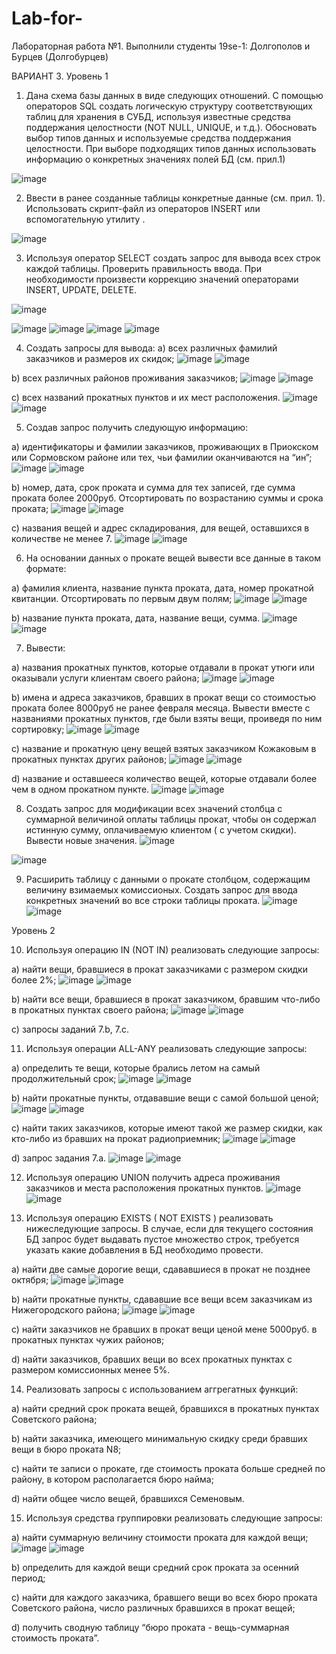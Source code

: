 # Lab-for-
Лабораторная работа №1.
Выполнили студенты 19se-1: Долгополов и Бурцев (Долгобурцев)

ВАРИАНТ 3.
Уровень 1
1. Дана схема базы данных в виде следующих отношений. С помощью операторов SQL создать логическую структуру соответствующих таблиц для хранения в СУБД, используя известные средства поддержания целостности (NOT NULL, UNIQUE, и т.д.). Обосновать выбор типов данных и используемые средства поддержания целостности. При выборе подходящих типов данных использовать информацию о конкретных значениях полей БД (см. прил.1)

![image](https://user-images.githubusercontent.com/62442582/114885624-80f26780-9e0f-11eb-8189-3c8bedd96d8b.png)

2. Ввести в ранее созданные таблицы конкретные данные (см. прил. 1). Использовать скрипт-файл из операторов INSERT или вспомогательную утилиту .

![image](https://user-images.githubusercontent.com/62442582/114889477-d3815300-9e12-11eb-8f11-8f03920036af.png)

3. Используя оператор SELECT создать запрос для вывода всех строк каждой таблицы. Проверить правильность ввода. При необходимости произвести коррекцию значений операторами INSERT, UPDATE, DELETE.

![image](https://user-images.githubusercontent.com/62442582/114909242-996d7c80-9e25-11eb-8eb1-f9cd1efd68d4.png)

![image](https://user-images.githubusercontent.com/62442582/114909730-e3eef900-9e25-11eb-9cc7-b0fb027b3aa4.png)
![image](https://user-images.githubusercontent.com/62442582/114909963-fe28d700-9e25-11eb-8c58-dc632000ed0e.png)
![image](https://user-images.githubusercontent.com/62442582/114910038-14cf2e00-9e26-11eb-9cd5-dfd93ac04a9d.png)
![image](https://user-images.githubusercontent.com/62442582/114910124-30d2cf80-9e26-11eb-88b4-58cbe0d1505c.png)

4. Создать запросы для вывода:
a) всех различных фамилий заказчиков и размеров их скидок;
![image](https://user-images.githubusercontent.com/62442582/114910441-97f08400-9e26-11eb-8d52-5421607fd146.png)
![image](https://user-images.githubusercontent.com/62442582/114910501-a50d7300-9e26-11eb-8e08-a10fe3d8ef2e.png)

b) всех различных районов проживания заказчиков;
![image](https://user-images.githubusercontent.com/62442582/114910631-ccfcd680-9e26-11eb-9f69-8c9ff1e20c8e.png)
![image](https://user-images.githubusercontent.com/62442582/114910671-d7b76b80-9e26-11eb-8d06-376752bae517.png)

c) всех названий прокатных пунктов и их мест расположения.
![image](https://user-images.githubusercontent.com/62442582/114910891-15b48f80-9e27-11eb-9087-c5ee82bd6473.png)
![image](https://user-images.githubusercontent.com/62442582/114910917-1fd68e00-9e27-11eb-95e3-f58c7be24dea.png)


5. Создав запрос получить следующую информацию:

a) идентификаторы и фамилии заказчиков, проживающих в Приокском или Сормовском районе или тех, чьи фамилии оканчиваются на “ин”;
![image](https://user-images.githubusercontent.com/62442582/114911979-274a6700-9e28-11eb-80e7-30a98ebb3994.png)
![image](https://user-images.githubusercontent.com/62442582/114912042-36311980-9e28-11eb-9471-c713ca1df073.png)

b) номер, дата, срок проката и сумма для тех записей, где сумма проката более 2000руб. Отсортировать по возрастанию суммы и срока проката;
![image](https://user-images.githubusercontent.com/62442582/114913099-780e8f80-9e29-11eb-80df-1ad456997433.png)
![image](https://user-images.githubusercontent.com/62442582/114913132-8361bb00-9e29-11eb-9b7b-89490dd93be8.png)

c) названия вещей и адрес складирования, для вещей, оставшихся в количестве не менее 7.
![image](https://user-images.githubusercontent.com/62442582/114913680-26b2d000-9e2a-11eb-9779-648b9c3382d7.png)
![image](https://user-images.githubusercontent.com/62442582/114913710-2fa3a180-9e2a-11eb-943e-3482a753d972.png)

6. На основании данных о прокате вещей вывести все данные в таком формате:

a) фамилия клиента, название пункта проката, дата, номер прокатной квитанции. Отсортировать по первым двум полям;
![image](https://user-images.githubusercontent.com/62442582/114917720-eefa5700-9e2e-11eb-91b1-19242c47267f.png)
![image](https://user-images.githubusercontent.com/62442582/114917770-fd487300-9e2e-11eb-8edb-9e56c33a878c.png)

b) название пункта проката, дата, название вещи, сумма.
![image](https://user-images.githubusercontent.com/62442582/114918414-b9a23900-9e2f-11eb-9674-6f28ec15fb86.png)
![image](https://user-images.githubusercontent.com/62442582/114918466-c6bf2800-9e2f-11eb-80f3-2c70a7a5522e.png)

7. Вывести:

a) названия прокатных пунктов, которые отдавали в прокат утюги или оказывали услуги клиентам своего района;
![image](https://user-images.githubusercontent.com/62442582/115962078-39ac5b00-a522-11eb-887e-088b6316b566.png)
![image](https://user-images.githubusercontent.com/62442582/115962087-4b8dfe00-a522-11eb-8951-b86aa622de6d.png)

b) имена и адреса заказчиков, бравших в прокат вещи со стоимостью проката более 8000руб не ранее февраля месяца. Вывести вместе с названиями прокатных пунктов, где были взяты вещи, проиведя по ним сортировку;
![image](https://user-images.githubusercontent.com/62442582/115962258-21890b80-a523-11eb-92fd-3e0aa78c190c.png)
![image](https://user-images.githubusercontent.com/62442582/115962266-2c43a080-a523-11eb-9238-e149c8ce263b.png)

c) название и прокатную цену вещей взятых заказчиком Кожаковым в прокатных пунктах других районов;
![image](https://user-images.githubusercontent.com/62442582/115962400-e3401c00-a523-11eb-8d18-da5f4e792719.png)
![image](https://user-images.githubusercontent.com/62442582/115962405-ec30ed80-a523-11eb-8188-4420e77faa03.png)

d) название и оставшееся количество вещей, которые отдавали более чем в одном прокатном пункте.
![image](https://user-images.githubusercontent.com/62442582/115962510-6c575300-a524-11eb-8c2a-77b717a51477.png)
![image](https://user-images.githubusercontent.com/62442582/115962518-724d3400-a524-11eb-8e54-1b9c3dfea737.png)

8. Создать запрос для модификации всех значений столбца с суммарной величиной оплаты таблицы прокат, чтобы он содержал истинную сумму, оплачиваемую клиентом ( с учетом скидки). Вывести новые значения.
  ![image](https://user-images.githubusercontent.com/62442582/114924492-bc545c80-9e36-11eb-96ea-91643658ba04.png)

  ![image](https://user-images.githubusercontent.com/62442582/114924447-acd51380-9e36-11eb-9114-e3f997b8308b.png)

9. Расширить таблицу с данными о прокате столбцом, содержащим величину взимаемых комиссионых. Создать запрос для ввода конкретных значений во все строки таблицы проката.
  ![image](https://user-images.githubusercontent.com/62442582/114926768-6a610600-9e39-11eb-8109-e0a241f41788.png)
  ![image](https://user-images.githubusercontent.com/62442582/114926795-70ef7d80-9e39-11eb-8c6b-4f2bfb6c15c1.png)

Уровень 2

10. Используя операцию IN (NOT IN) реализовать следующие запросы:

a) найти вещи, бравшиеся в прокат заказчиками с размером скидки более 2%;
![image](https://user-images.githubusercontent.com/62442582/115472448-8a7e3400-a242-11eb-90d1-bbe7ecd03718.png)
![image](https://user-images.githubusercontent.com/62442582/115472466-9669f600-a242-11eb-9629-e65ecec8e69c.png)

b) найти все вещи, бравшиеся в прокат заказчиком, бравшим что-либо в прокатных пунктах своего района;
![image](https://user-images.githubusercontent.com/62442582/115912673-4b392880-a478-11eb-9f84-a117a830a111.png)
![image](https://user-images.githubusercontent.com/62442582/115912642-3f4d6680-a478-11eb-9b99-56e018ad4c46.png)

c) запросы заданий 7.b, 7.с.

11. Используя операции ALL-ANY реализовать следующие запросы:

a) определить те вещи, которые брались летом на самый продолжительный срок;
![image](https://user-images.githubusercontent.com/62442582/115962608-ed164f00-a524-11eb-8553-362020366127.png)
![image](https://user-images.githubusercontent.com/62442582/115962623-f8697a80-a524-11eb-9c0b-a756bf0b87b9.png)

b) найти прокатные пункты, отдававшие вещи с самой большой ценой;
![image](https://user-images.githubusercontent.com/62442582/115962697-48e0d800-a525-11eb-9872-ada09c705303.png)
![image](https://user-images.githubusercontent.com/62442582/115962709-539b6d00-a525-11eb-9869-7482d8085599.png)

c) найти таких заказчиков, которые имеют такой же размер скидки, как кто-либо из бравших на прокат радиоприемник;
![image](https://user-images.githubusercontent.com/62442582/115962771-8d6c7380-a525-11eb-8ba9-1f6fd35879a0.png)
![image](https://user-images.githubusercontent.com/62442582/115962779-965d4500-a525-11eb-9882-4a9b39c14b29.png)

d) запрос задания 7.а.
![image](https://user-images.githubusercontent.com/62442582/115962877-0ff53300-a526-11eb-97b5-4e2a58d63771.png)
![image](https://user-images.githubusercontent.com/62442582/115962888-1d122200-a526-11eb-8de7-35c0d82bc061.png)

12. Используя операцию UNION получить адреса проживания заказчиков и места расположения прокатных пунктов.
![image](https://user-images.githubusercontent.com/62442582/115962944-3fa43b00-a526-11eb-8484-b4df71e89ab0.png)
![image](https://user-images.githubusercontent.com/62442582/115962949-4af76680-a526-11eb-853c-50e19009ad43.png)

13. Используя операцию EXISTS ( NOT EXISTS ) реализовать нижеследующие запросы. В случае, если для текущего состояния БД запрос будет выдавать пустое множество строк, требуется указать какие добавления в БД необходимо провести.

a) найти две самые дорогие вещи, сдававшиеся в прокат не позднее октября;
![image](https://user-images.githubusercontent.com/62442582/115963023-9dd11e00-a526-11eb-858d-e47d5f3ec90a.png)
![image](https://user-images.githubusercontent.com/62442582/115963031-a9244980-a526-11eb-95e5-05ac47883b80.png)

b) найти прокатные пункты, сдававшие все вещи всем заказчикам из Нижегородского района;
![image](https://user-images.githubusercontent.com/62442582/115963103-fa343d80-a526-11eb-9662-43b74a9b2eaa.png)
![image](https://user-images.githubusercontent.com/62442582/115963114-028c7880-a527-11eb-9c45-8c65477884d9.png)

c) найти заказчиков не бравших в прокат вещи ценой мене 5000руб. в прокатных пунктах чужих районов;

d) найти заказчиков, бравших вещи во всех прокатных пунктах с размером комиссионных менее 5%.

14. Реализовать запросы с использованием аггрегатных функций:

a) найти средний срок проката вещей, бравшихся в прокатных пунктах Советского района;

b) найти заказчика, имеющего минимальную скидку среди бравших вещи в бюро проката N8;

c) найти те записи о прокате, где стоимость проката больше средней по району, в котором располагается бюро найма;

d) найти общее число вещей, бравшихся Семеновым.

15. Используя средства группировки реализовать следующие запросы:

a) найти суммарную величину стоимости проката для каждой вещи;
![image](https://user-images.githubusercontent.com/62442582/115963281-4ed7b880-a527-11eb-9a00-5bcd86a87ff1.png)
![image](https://user-images.githubusercontent.com/62442582/115963288-572ff380-a527-11eb-9bdb-13ced8e6e575.png)

b) определить для каждой вещи средний срок проката за осенний период;

c) найти для каждого заказчика, бравшего вещи во всех бюро проката Советского района, число различных бравшихся в прокат вещей;

d) получить сводную таблицу “бюро проката - вещь-суммарная стоимость проката”.
